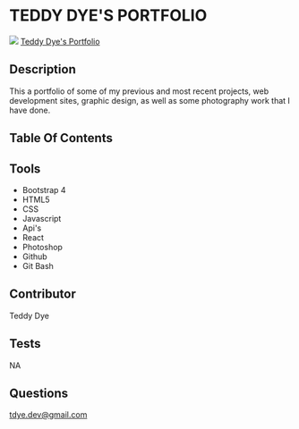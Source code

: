 # TEDDY DYE'S PORTFOLIO
![](https://avatars1.githubusercontent.com/u/60581709?v=4)
[Teddy Dye's Portfolio](https://tdev77.github.io/teddydyeportfolio.io/)
## Description
 This a portfolio of some of my previous and most recent projects, web development sites, graphic design, as well as some photography work that I have done. 
 ## Table Of Contents

## Tools
* Bootstrap 4
* HTML5 
* CSS
* Javascript
* Api's
* React
* Photoshop
* Github
* Git Bash

## Contributor 
Teddy Dye

## Tests
NA
## Questions
tdye.dev@gmail.com
